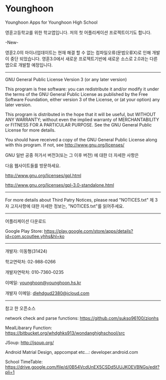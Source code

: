 # Younghoon

Younghoon Apps for Younghoon High School

영훈고등학교를 위한 학교앱입니다.
저의 첫 어플리케이션 프로젝트이기도 합니다.

-New-

영훈2.0의 마이너업데이트는 현재 해결 할 수 없는 컴파일오류(문법오류X)로 인해 개발이 중단 되었습니다.
영훈3.0에서 새로운 프로젝트기반에 새로운 소스로 2.0과는 다른 앱으로 개발할 예정입니다.

-----------------
GNU General Public License Version 3 (or any later version)

This program is free software: you can redistribute it and/or modify it under the terms of the GNU General Public License as published by the Free Software Foundation, either version 3 of the License, or (at your option) any later version.

This program is distributed in the hope that it will be useful, but WITHOUT ANY WARRANTY; without even the implied warranty of MERCHANTABILITY or FITNESS FOR A PARTICULAR PURPOSE. See the GNU General Public License for more details.

You should have received a copy of the GNU General Public License along with this program. If not, see http://www.gnu.org/licenses/

GNU 일반 공중 허가서 버전3(또는 그 이후 버전) 에 대한 더 자세한 사항은

다음 웹사이트들를 방문하세요. 

http://www.gnu.org/licenses/gpl.html

http://www.gnu.org/licenses/gpl-3.0-standalone.html

-----------------
For more details about Third Patry Notices, please read "NOTICES.txt" 제 3자 고지사항에 대한 자세한 정보는, "NOTICES.txt"를 읽어주세요.

---------------

어플리케이션 다운로드

Google Play Store: https://play.google.com/store/apps/details?id=com.scoutlee.yhhs&hl=ko

----------------

개발자: 이동형(31424)

학교연락처: 02-988-0266

개발자연락처: 010-7360-0235

이메일: younghoon@younghoon.hs.kr

개발자 이메일: dlehdgud2380@icloud.com

-----------------
참고 한 오픈소스

network check and parse functions: https://github.com/sukso96100/zionhs

MealLibarary Function: https://bitbucket.org/whdghks913/wondanghighschool/src

JSoup: http://jsoup.org/

Android Matrial Design, appcompat etc...: developer.android.com

School TimeTable: https://drive.google.com/file/d/0B54VcdUnEX5CSDd5UUJKOEVBNGs/edit?pli=1




